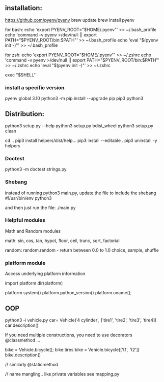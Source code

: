 ## installation:

https://github.com/pyenv/pyenv
brew update
brew install pyenv

for bash:
echo 'export PYENV_ROOT="$HOME/.pyenv"' >> ~/.bash_profile
echo 'command -v pyenv >/dev/null || export PATH="$PYENV_ROOT/bin:$PATH"' >> ~/.bash_profile
echo 'eval "$(pyenv init -)"' >> ~/.bash_profile

for zsh:
echo 'export PYENV_ROOT="$HOME/.pyenv"' >> ~/.zshrc
echo 'command -v pyenv >/dev/null || export PATH="$PYENV_ROOT/bin:$PATH"' >> ~/.zshrc
echo 'eval "$(pyenv init -)"' >> ~/.zshrc

exec "$SHELL"

### install a specific version
pyenv global 3.10
python3 -m pip install --upgrade pip
pip3
python3

## Distribution:
python3 setup.py --help
python3 setup.py bdist_wheel
python3 setup.py clean

cd ..
pip3 install helpers/dist/help...
pip3 install --editable .
pip3 uninstall -y helpers

### Doctest
 python3 -m doctest strings.py

### Shebang
instead of running python3 main.py, update the file to include the shebang
#!/usr/bin/env python3

and then just run the file:  ./main.py


### Helpful modules
Math and Random modules

math:
sin, cos, tan, hypot, 
floor, ceil, trunc, 
sqrt, factorial

random:
random.random - return between 0.0 to 1.0
choice, sample, shuffle

### platform module
Access underlying platform information

import platform
dir(platform)

platform.system() 
platform.python_version()
platform.uname();

## OOP
python3 -i vehicle.py
car= Vehicle('4 cylinder', ['tire1', 'tire2', 'tire3', 'tire4])
car.description()

If you need multiple constructions, you need to use decorators
@classmethod
...

bike = Vehicle.bicycle();
bike.tires
bike  = Vehicle.bicycle(['t1', 't2'])
bike.description()

// similarly
@staticmethod

// name mangling.. like private variables
see mapping.py 

